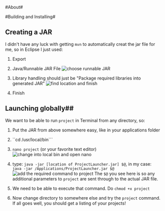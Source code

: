 #About#


#Building and Installing#
## Creating a JAR ##
I didn't have any luck with getting ```mvn``` to automatically creat the jar file for me, so in Eclipse I just used:

1. Export
2. Java/Runnable JAR File
![choose runnable JAR](https://bytebucket.org/jordancrawfordnz/projectlauncher/raw/970cb4fea46547ac8fd542094c57b4befd568252/images/making_jar_1.jpg)

3. Library handling should just be "Package required libraries into generated JAR"
![find location and finish](https://bytebucket.org/jordancrawfordnz/projectlauncher/raw/970cb4fea46547ac8fd542094c57b4befd568252/images/making_jar_2.jpg)

4. Finish


## Launching globally##
We want to be able to run ```project``` in Terminal from any directory, so:

1. Put the JAR from above somewhere easy, like in your applications folder
2. ``cd /usr/local/bin```
3. ``nano project`` (or your favorite text editor)
	![change into local bin and open nano](https://bytebucket.org/jordancrawfordnz/projectlauncher/raw/970cb4fea46547ac8fd542094c57b4befd568252/images/setting_up_1.jpg)

4. type: ``java -jar [location of ProjectLauncher.jar] $@``,  in my case: ``java -jar /Applications/ProjectLauncher.jar $@``
		![add the required command to project](https://bytebucket.org/jordancrawfordnz/projectlauncher/raw/970cb4fea46547ac8fd542094c57b4befd568252/images/setting_up_2.jpg)
		The ``$@`` you see here is so any additional parameters to ``project`` are sent through to the actual JAR file.
		
5. We need to be able to execute that command. Do ``chmod +x project``
6. Now change directory to somewhere else and try the ``project`` command. If all goes well, you should get a listing of your projects!